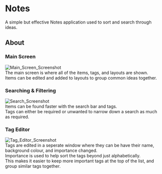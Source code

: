 # Notes
A simple but effective Notes application used to sort and search through ideas.

## About
### Main Screen
![Main_Screen_Screenshot](https://github.com/user-attachments/assets/f04c7bcb-0ced-43e2-9bcb-a1e39e65f566)<br>
The main screen is where all of the items, tags, and layouts are shown.<br>
Items can be edited and added to layouts to group common ideas together.<br>
### Searching & Filtering
![Search_Screenshot](https://github.com/user-attachments/assets/408b19d3-ef3b-4a39-8c49-27964c39645d)<br>
Items can be found faster with the search bar and tags.<br>
Tags can either be required or unwanted to narrow down a search as much as required.<br>
### Tag Editor
![Tag_Editor_Screenshot](https://github.com/user-attachments/assets/901b30b5-d0dd-4f26-9c6b-250ddce5a245)<br>
Tags are edited in a seperate window where they can be have their name, background colour, and importance changed.<br>
Importance is used to help sort the tags beyond just alphabetically.<br>
This makes it easier to keep more important tags at the top of the list, and group similar tags together.

